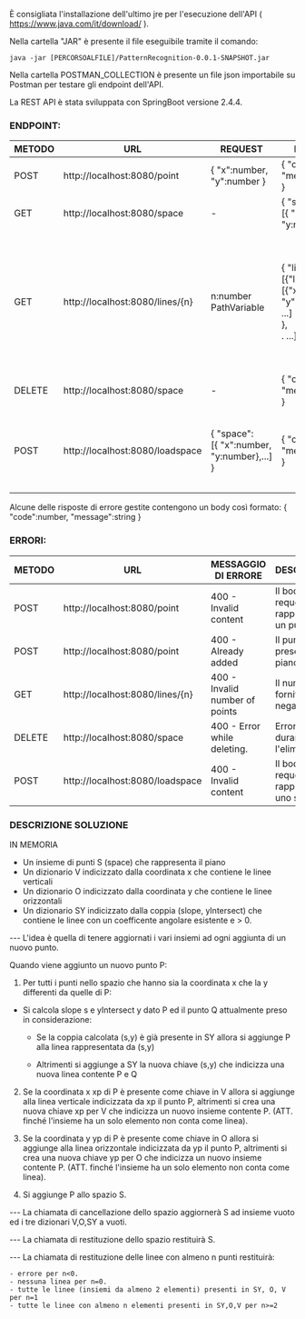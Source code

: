 È consigliata l'installazione dell'ultimo jre per l'esecuzione dell'API ( https://www.java.com/it/download/ ).

Nella cartella "JAR" è presente il file eseguibile tramite il comando: 

`java -jar [PERCORSOALFILE]/PatternRecognition-0.0.1-SNAPSHOT.jar`

Nella cartella POSTMAN_COLLECTION è presente un file json importabile su Postman per testare gli endpoint dell'API.

La REST API è stata sviluppata con SpringBoot versione 2.4.4.

### ENDPOINT:

| METODO | URL                             | REQUEST                                                      | RESPONSE                                                     | DESCRIZIONE                                                  |
| ------ | ------------------------------- | ------------------------------------------------------------ | ------------------------------------------------------------ | ------------------------------------------------------------ |
| POST   | http://localhost:8080/point     | { "x":number, "y":number }                                   | { "code":number, "message":string }                          | Aggiunge un punto al piano cartesiano.                       |
| GET    | http://localhost:8080/space     | -                                                            | { "space": <br/>    [{ "x":number,<br/>    "y:number},...] } | Ritorna tutti i punti nel piano.                             |
| GET    | http://localhost:8080/lines/{n} | n:number PathVariable                                        | { "lines":<br/>    [{"line":<br/>        [{"x":number,<br/>        "y":number},<br/>        ...]<br/>    },<br/>.   ...] } | Ritorna tutti i segmenti che passano attraverso almeno "n" punti del piano. Ogni segmento ("line") è restituito come insieme di punti. |
| DELETE | http://localhost:8080/space     | -                                                            | { "code":number, "message":string }                          | Elimina tutti i punti nel piano.                             |
| POST   | http://localhost:8080/loadspace | { "space": <br/>    [{ "x":number,<br/>    "y:number},...] } | { "code":number, "message":string }                          | Elimina il precedente piano e ne crea uno nuovo con tutti i punti forniti. |



Alcune delle risposte di errore gestite contengono un body così formato: { "code":number, "message":string }

### ERRORI:

| METODO | URL                             | MESSAGGIO DI ERRORE            | DESCRIZIONE                                   |
| ------ | ------------------------------- | ------------------------------ | --------------------------------------------- |
| POST   | http://localhost:8080/point     | 400 - Invalid content          | Il body in request non rappresenta un punto.  |
| POST   | http://localhost:8080/point     | 400 - Already added            | Il punto è già presente nel piano.            |
| GET    | http://localhost:8080/lines/{n} | 400 - Invalid number of points | Il numero "n" fornito è negativo              |
| DELETE | http://localhost:8080/space     | 400 - Error while deleting.    | Errore durante l'eliminazione.                |
| POST   | http://localhost:8080/loadspace | 400 - Invalid content          | Il body in request non rappresenta uno spazio |



### DESCRIZIONE SOLUZIONE

IN MEMORIA

- Un insieme di punti S (space) che rappresenta il piano
- Un dizionario V indicizzato dalla coordinata x che contiene le linee verticali
- Un dizionario O indicizzato dalla coordinata y che contiene le linee orizzontali
- Un dizionario SY indicizzato dalla coppia (slope, yIntersect) che contiene le linee con un coefficente angolare esistente e > 0.

--- L'idea è quella di tenere aggiornati i vari insiemi ad ogni aggiunta di un nuovo punto.

Quando viene aggiunto un nuovo punto P:

1) Per tutti i punti nello spazio che hanno sia la coordinata x che la y differenti da quelle di P:

- Si calcola slope s e yIntersect y dato P ed il punto Q attualmente preso in considerazione:

   - Se la coppia calcolata (s,y) è già presente in SY allora si aggiunge P alla linea rappresentata da (s,y)

   - Altrimenti si aggiunge a SY la nuova chiave (s,y) che indicizza una nuova linea contente P e Q

2) Se la coordinata x xp di P è presente come chiave in V allora si aggiunge alla linea verticale indicizzata da xp il punto P, altrimenti si crea una nuova chiave xp per V che indicizza un nuovo insieme contente P. (ATT. finché l'insieme ha un solo elemento non conta come linea).

3)  Se la coordinata y yp di P è presente come chiave in O allora si aggiunge alla linea orizzontale indicizzata da yp il punto P, altrimenti si crea una nuova chiave yp per O che indicizza un nuovo insieme contente P. (ATT. finché l'insieme ha un solo elemento non conta come linea).

4) Si aggiunge P allo spazio S.

--- La chiamata di cancellazione dello spazio aggiornerà  S ad insieme vuoto ed i tre dizionari V,O,SY a vuoti.

--- La chiamata di restituzione dello spazio restituirà S.

--- La chiamata di restituzione delle linee con almeno n punti restituirà:

	- errore per n<0.
	- nessuna linea per n=0.
	- tutte le linee (insiemi da almeno 2 elementi) presenti in SY, O, V per n=1
	- tutte le linee con almeno n elementi presenti in SY,O,V per n>=2
